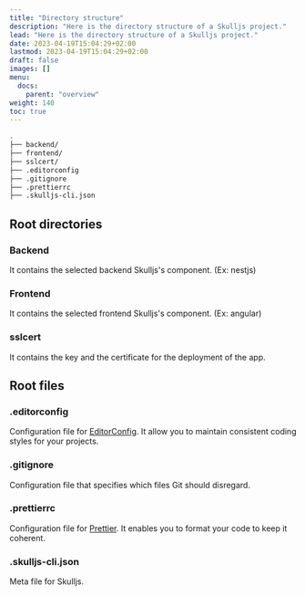 ```yaml
---
title: "Directory structure"
description: "Here is the directory structure of a Skulljs project."
lead: "Here is the directory structure of a Skulljs project."
date: 2023-04-19T15:04:29+02:00
lastmod: 2023-04-19T15:04:29+02:00
draft: false
images: []
menu:
  docs:
    parent: "overview"
weight: 140
toc: true
---
```


```bash
.
├── backend/
├── frontend/
├── sslcert/
├── .editorconfig
├── .gitignore
├── .prettierrc
├── .skulljs-cli.json
```

## Root directories

### Backend

It contains the selected backend Skulljs's component. (Ex: nestjs)

### Frontend

It contains the selected frontend Skulljs's component. (Ex: angular)

### sslcert

It contains the key and the certificate for the deployment of the app.

## Root files

### .editorconfig

Configuration file for [EditorConfig](https://editorconfig.org/). It allow you to maintain consistent coding styles for your projects.

### .gitignore

Configuration file that specifies which files Git should disregard.

### .prettierrc

Configuration file for [Prettier](https://prettier.io/). It enables you to format your code to keep it coherent.

### .skulljs-cli.json

Meta file for Skulljs.
